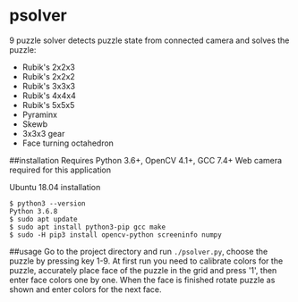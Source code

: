 # psolver
9 puzzle solver detects puzzle state from connected camera and solves the puzzle:
- Rubik's 2x2x3
- Rubik's 2x2x2
- Rubik's 3x3x3
- Rubik's 4x4x4
- Rubik's 5x5x5
- Pyraminx
- Skewb
- 3x3x3 gear
- Face turning octahedron

##installation
Requires Python 3.6+, OpenCV 4.1+, GCC 7.4+
Web camera required for this application

Ubuntu 18.04 installation
```
$ python3 --version
Python 3.6.8
$ sudo apt update
$ sudo apt install python3-pip gcc make
$ sudo -H pip3 install opencv-python screeninfo numpy
```


##usage
Go to the project directory and run `./psolver.py`, choose the puzzle by pressing key 1-9.
At first run you need to calibrate colors for the puzzle, 
accurately place face of the puzzle in the grid and press '1', then enter face colors one by one.
When the face is finished rotate puzzle as shown and enter colors for the next face.

